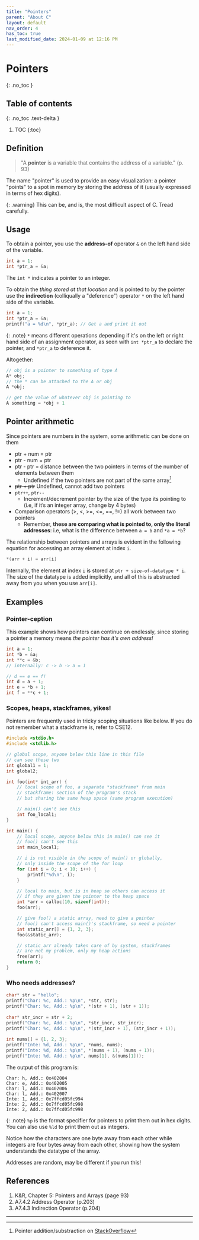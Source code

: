 ```yaml
---
title: "Pointers"
parent: "About C"
layout: default
nav_order: 4
has_toc: true
last_modified_date: 2024-01-09 at 12:16 PM
---
```


# Pointers
{: .no_toc }

## Table of contents
{: .no_toc .text-delta }

1. TOC
{:toc}

## Definition

> "A **pointer** is a variable that contains the address of a variable." (p. 93)

The name "pointer" is used to provide an easy visualization: a pointer "points" to a spot in memory by storing the address of it (usually expressed in terms of hex digits).

{: .warning}
This can be, and is, the most difficult aspect of C. Tread carefully.

## Usage

To obtain a pointer, you use the **address-of** operator `&` on the left hand side of the variable.
```c
int a = 1;
int *ptr_a = &a;
```

The `int *` indicates a pointer to an integer.

To obtain the *thing stored at that location* and is pointed to by the pointer use the **indirection** (colliqually a "deference") operator `*` on the left hand side of the variable.
```c
int a = 1;
int *ptr_a = &a;
printf("a = %d\n", *ptr_a); // Get a and print it out
```

{: .note}
`*` means different operations depending if it's on the left or right hand side of an assignment operator, as seen with `int *ptr_a` to declare the pointer, and `*ptr_a` to deference it.

Altogether:
```c
// obj is a pointer to something of type A
A* obj;
// the * can be attached to the A or obj
A *obj;

// get the value of whatever obj is pointing to
A something = *obj + 1
```

## Pointer arithmetic

Since pointers are numbers in the system, some arithmetic can be done on them

* ptr + num = ptr
* ptr - num = ptr
* ptr - ptr = distance between the two pointers in terms of the number of elements between them
    * Undefined if the two pointers are not part of the same array[^1]
* ~~ptr + ptr~~ Undefined, cannot add two pointers
* `ptr++`, `ptr--`
    * Increment/decrement pointer by the size of the type its pointing to (i.e, if it’s an integer array, change by 4 bytes)
* Comparison operators (>, <, >=, <=, ==, !=) all work between two pointers
    * Remember, **these are comparing what is pointed to, only the literal addresses**: i.e, what is the difference between `a = b` and `*a = *b`?

The relationship between pointers and arrays is evident in the following equation for accessing an array element at index `i`.
```c
*(arr + i) = arr[i]
```

Internally, the element at index `i` is stored at `ptr + size-of-datatype * i`. The size of the datatype is added implicitly, and all of this is abstracted away from you when you use `arr[i]`.

## Examples

### Pointer-ception

This example shows how pointers can continue on endlessly, since storing a pointer a memory means *the pointer has it's own address!*
```c
int a = 1;
int *b = &a;
int **c = &b;
// internally: c -> b -> a = 1

// d == e == f!
int d = a + 1;
int e = *b + 1;
int f = **c + 1;
```

### Scopes, heaps, stackframes, yikes!

Pointers are frequently used in tricky scoping situations like below. If you do not remember what a stackframe is, refer to CSE12.

```c
#include <stdio.h>
#include <stdlib.h>

// global scope, anyone below this line in this file
// can see these two
int global1 = 1;
int global2;

int foo(int* int_arr) {
    // local scope of foo, a separate *stackframe* from main
    // stackframe: section of the program's stack
    // but sharing the same heap space (same program execution)

    // main() can't see this
    int foo_local1;
}

int main() {
    // local scope, anyone below this in main() can see it
    // foo() can't see this
    int main_local1;

    // i is not visible in the scope of main() or globally,
    // only inside the scope of the for loop
    for (int i = 0; i < 10; i++) {
        printf("%d\n", i);
    }

    // local to main, but is in heap so others can access it
    // if they are given the pointer to the heap space
    int *arr = calloc(10, sizeof(int));
    foo(arr);

    // give foo() a static array, need to give a pointer
    // foo() can't access main()'s stackframe, so need a pointer
    int static_arr[] = {1, 2, 3};
    foo(&static_arr);

    // static_arr already taken care of by system, stackframes
    // are not my problem, only my heap actions
    free(arr);
    return 0;
}
```

### Who needs addresses?

```c
char* str = "hello";
printf("Char: %c, Add.: %p\n", *str, str);
printf("Char: %c, Add.: %p\n", *(str + 1), (str + 1));
    
char* str_incr = str + 2;
printf("Char: %c, Add.: %p\n", *str_incr, str_incr);
printf("Char: %c, Add.: %p\n", *(str_incr + 1), (str_incr + 1));
    
int nums[] = {1, 2, 3};
printf("Inte: %d, Add.: %p\n", *nums, nums);
printf("Inte: %d, Add.: %p\n", *(nums + 1), (nums + 1));
printf("Inte: %d, Add.: %p\n", nums[1], &(nums[1]));
```

The output of this program is:
```
Char: h, Add.: 0x402004
Char: e, Add.: 0x402005
Char: l, Add.: 0x402006
Char: l, Add.: 0x402007
Inte: 1, Add.: 0x7ffcd05fc994
Inte: 2, Add.: 0x7ffcd05fc998
Inte: 2, Add.: 0x7ffcd05fc998
```

{: .note}
`%p` is the format specifier for pointers to print them out in hex digits. You can also use `%ld` to print them out as integers.

Notice how the characters are one byte away from each other while integers are four bytes away from each other, showing how the system understands the datatype of the array.

Addresses are random, may be different if you run this!

## References
1. K&R, Chapter 5: Pointers and Arrays (page 93)
2. A7.4.2 Address Operator (p.203)
3. A7.4.3 Indirection Operator (p.204)

---
[^1]: Pointer addition/substraction on [StackOverflow](https://stackoverflow.com/a/39984954)
